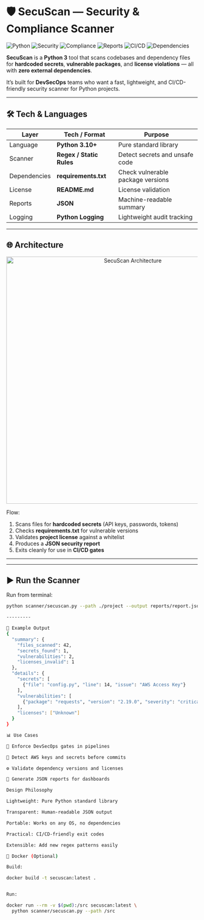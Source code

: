 # 🛡️ SecuScan — Security & Compliance Scanner

![Python](https://img.shields.io/badge/Python-3.10+-blue.svg?logo=python&logoColor=white)
![Security](https://img.shields.io/badge/Security-Scanner-FF5252?logo=shield)
![Compliance](https://img.shields.io/badge/Compliance-Licenses-4CAF50?logo=open-source-initiative)
![Reports](https://img.shields.io/badge/Reports-JSON-2196F3?logo=json)
![CI/CD](https://img.shields.io/badge/CI/CD-Ready-2088FF?logo=githubactions)
![Dependencies](https://img.shields.io/badge/Dependencies-None-green?logo=python)

**SecuScan** is a **Python 3** tool that scans codebases and dependency files for **hardcoded secrets**, **vulnerable packages**, and **license violations** — all with **zero external dependencies**.

It’s built for **DevSecOps** teams who want a fast, lightweight, and CI/CD-friendly security scanner for Python projects.

---

## 🛠 Tech & Languages

| Layer | Tech / Format | Purpose |
|------|------|------|
| Language | **Python 3.10+** | Pure standard library |
| Scanner | **Regex / Static Rules** | Detect secrets and unsafe code |
| Dependencies | **requirements.txt** | Check vulnerable package versions |
| License | **README.md** | License validation |
| Reports | **JSON** | Machine-readable summary |
| Logging | **Python Logging** | Lightweight audit tracking |

---

## 🌐 Architecture

<p align="center">
  <img src="https://raw.githubusercontent.com/codecrafters-io/build-your-own-x/main/media/devops-architecture-diagram.png" alt="SecuScan Architecture" width="650" />
</p>

Flow:
1. Scans files for **hardcoded secrets** (API keys, passwords, tokens)  
2. Checks **requirements.txt** for vulnerable versions  
3. Validates **project license** against a whitelist  
4. Produces a **JSON security report**  
5. Exits cleanly for use in **CI/CD gates**

---


---

## ▶️ Run the Scanner

Run from terminal:
```bash
python scanner/secuscan.py --path ./project --output reports/report.json

---------

🧪 Example Output
{
  "summary": {
    "files_scanned": 42,
    "secrets_found": 1,
    "vulnerabilities": 2,
    "licenses_invalid": 1
  },
  "details": {
    "secrets": [
      {"file": "config.py", "line": 14, "issue": "AWS Access Key"}
    ],
    "vulnerabilities": [
      {"package": "requests", "version": "2.19.0", "severity": "critical"}
    ],
    "licenses": ["Unknown"]
  }
}

📊 Use Cases

🔐 Enforce DevSecOps gates in pipelines

🧩 Detect AWS keys and secrets before commits

⚙️ Validate dependency versions and licenses

🧾 Generate JSON reports for dashboards

Design Philosophy

Lightweight: Pure Python standard library

Transparent: Human-readable JSON output

Portable: Works on any OS, no dependencies

Practical: CI/CD-friendly exit codes

Extensible: Add new regex patterns easily

🐳 Docker (Optional)

Build:

docker build -t secuscan:latest .


Run:

docker run --rm -v $(pwd):/src secuscan:latest \
  python scanner/secuscan.py --path /src
